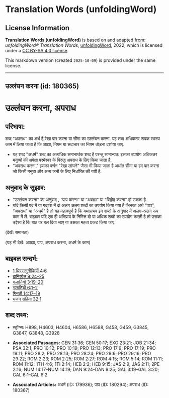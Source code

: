 # Translation Words (unfoldingWord)

## License Information

**Translation Words (unfoldingWord)** is based on and adapted from: _unfoldingWord® Translation Words_, [unfoldingWord](https://unfoldingword.org/utw), 2022, which is licensed under a [CC BY-SA 4.0 license](https://creativecommons.org/licenses/by-sa/4.0/legalcode.en).

This markdown version (created `2025-10-09`) is provided under the same license.



--------------------------------

## उल्लंघन करना (id: 180365)

उल्लंघन करना, अपराध
===================

परिभाषा:
--------

शब्द “अपराध” का अर्थ है,रेखा पार करना या सीमा का उल्लंघन करना. यह शब्द अधिकतर रूपक स्वरुप काम में लिया जाता है कि आज्ञा, नियम या सदाचार का नियम तोड़ना दर्शाया जाए.

* ​यह शब्द "अधर्म" शब्द का अत्यधिक समानार्थक शब्द है परन्तु सामान्यत: इसका उपयोग अधिकतर मनुष्यों की अपेक्षा परमेश्वर के विरुद्ध अपराध के लिए किया जाता है.
* “अपराध करना," इसका वर्णन "रेखा लांघने" जैसा भी किया जाता है अर्थात सीमा या हद पार करना जो किसी मनुष्य और अन्य जनों के लिए निर्धारित की गयी है.

अनुवाद के सुझाव:
----------------

* “उल्लंघन करना” का अनुवाद , “पाप करना” या “अवज्ञा” या "विद्रोह करना" हो सकता है.
* यदि किसी पद में या गद्यांश में दो अलग अलग शब्दों का उपयोग किया गया है जिनका अर्थ “पाप”, “अपराध” या “अधर्म” है तो यह महत्वपूर्ण है कि यथासंभव इन शब्दों के अनुवाद में अलग\-अलग रूप काम में लें. बाइबल यदि एक ही अभिप्राय के निमित्त दो या अधिक शब्दों का उपयोग करती है तो उसका उद्देश्य है कि बात पर बल दिया जाए या उसका महत्व प्रकट किया जाए.

(देखें: समानता)

(यह भी देखें: अवज्ञा, पाप, अपराध करना, अधर्म के काम)

बाइबल सन्दर्भ:
--------------

* [1 थिस्सलुनीकियों 4:6](https://ref.ly/1Thess0:0)
* [दानिय्येल 9:24–25](https://ref.ly/Dan9:24-Dan9:25)
* [गलातियों 3:19–20](https://ref.ly/Gal3:19-Gal3:20)
* [गलातियों 6:1–2](https://ref.ly/Gal6:1-Gal6:2)
* [गिनती 14:17–19](https://ref.ly/Num14:17-Num14:19)
* [भजन संहिता 32:1](rc://*/tn/help/psa/032/001)

शब्द तथ्य:
----------

* स्ट्रोंग्स: H898, H4603, H4604, H6586, H6588, G458, G459, G3845, G3847, G3848, G3928

* **Associated Passages:** GEN 31:36; GEN 50:17; EXO 23:21; JOB 21:34; PSA 32:1; PRO 10:12; PRO 10:19; PRO 12:13; PRO 17:9; PRO 17:19; PRO 19:11; PRO 28:2; PRO 28:13; PRO 28:24; PRO 29:6; PRO 29:16; PRO 29:22; ROM 2:23; ROM 2:25; ROM 2:27; ROM 4:15; ROM 5:14; ROM 11:11; ROM 11:12; 1TH 4:6; 1TI 2:14; HEB 2:2; HEB 9:15; JAS 2:9; JAS 2:11; 2PE 2:16; NUM 14:17–NUM 14:19; DAN 9:24–DAN 9:25; GAL 3:19–GAL 3:20; GAL 6:1–GAL 6:2
* **Associated Articles:** अधर्म (ID: 179936); पाप (ID: 180294); अपराध (ID: 180367)

